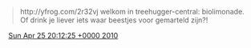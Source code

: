 > http://yfrog\.com/2r32vj welkom in treehugger\-central: biolimonade\. Of drink je liever iets waar beestjes voor gemarteld zijn?\!

<img src="../../media/tweet.ico" width="12" /> [Sun Apr 25 20:12:25 +0000 2010](https://twitter.com/DromerDenker/status/12840369151)